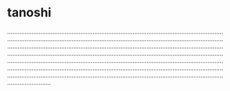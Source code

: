 # tanoshi

.............................................................................................................................................................................................................................................................................................................................................................................................................................................................................................................................................................................................................................................................................................................................................................................................................................................................................................................................
